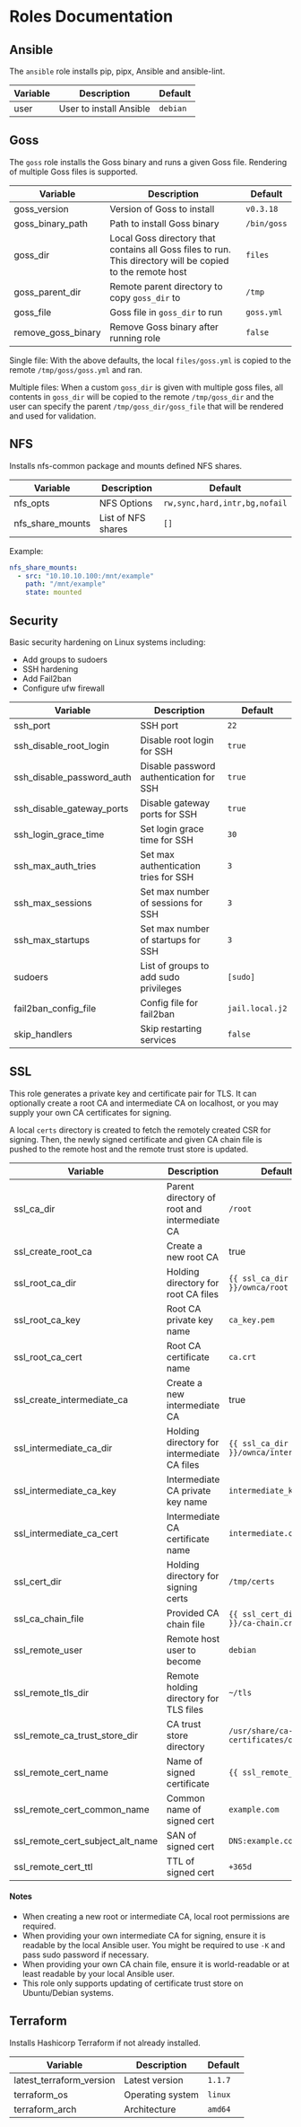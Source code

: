 # Roles Documentation

## Ansible
The `ansible` role installs pip, pipx, Ansible and ansible-lint.

| Variable   | Description    | Default |
|--------------- | --------------- | ---------|
| user | User to install Ansible | `debian` |

## Goss
The `goss` role installs the Goss binary and runs a given Goss file. Rendering of
multiple Goss files is supported.

| Variable   | Description    | Default |
|--------------- | --------------- | ---------|
| goss_version   | Version of Goss to install | `v0.3.18` |
| goss_binary_path | Path to install Goss binary | `/bin/goss` |
| goss_dir   | Local Goss directory that contains all Goss files to run. This directory will be copied to the remote host | `files` |
| goss_parent_dir | Remote parent directory to copy `goss_dir` to | `/tmp` |
| goss_file | Goss file in `goss_dir` to run | `goss.yml` |
| remove_goss_binary | Remove Goss binary after running role | `false` |

Single file: With the above defaults, the local `files/goss.yml` is copied to the remote
`/tmp/goss/goss.yml` and ran.

Multiple files: When a custom `goss_dir` is given with multiple goss
files, all contents in `goss_dir` will be copied to the remote `/tmp/goss_dir` and
the user can specify the parent `/tmp/goss_dir/goss_file` that will be rendered and used for
validation.

## NFS

Installs nfs-common package and mounts defined NFS shares.

| Variable   | Description    | Default |
|--------------- | --------------- | ---------|
| nfs_opts | NFS Options | `rw,sync,hard,intr,bg,nofail` |
| nfs_share_mounts | List of NFS shares | `[]` |

Example:
```yaml
nfs_share_mounts:
  - src: "10.10.10.100:/mnt/example"
    path: "/mnt/example"
    state: mounted
```

## Security
Basic security hardening on Linux systems including:

- Add groups to sudoers
- SSH hardening
- Add Fail2ban
- Configure ufw firewall

| Variable   | Description    | Default |
|--------------- | --------------- | ---------|
| ssh_port | SSH port | `22` |
| ssh_disable_root_login | Disable root login for SSH | `true` |
| ssh_disable_password_auth | Disable password authentication for SSH | `true` |
| ssh_disable_gateway_ports | Disable gateway ports for SSH | `true` |
| ssh_login_grace_time | Set login grace time for SSH | `30` |
| ssh_max_auth_tries | Set max authentication tries for SSH | `3` |
| ssh_max_sessions | Set max number of sessions for SSH | `3` |
| ssh_max_startups | Set max number of startups for SSH | `3` |
| sudoers | List of groups to add sudo privileges | `[sudo]` |
| fail2ban_config_file | Config file for fail2ban | `jail.local.j2` |
| skip_handlers | Skip restarting services | `false` |

## SSL

This role generates a private key and certificate pair for TLS. It can optionally create
a root CA and intermediate CA on localhost, or you may supply your own CA certificates
for signing.

A local `certs` directory is created to fetch the remotely created CSR for signing.
Then, the newly signed certificate and given CA chain file is pushed to the remote host
and the remote trust store is updated.

| Variable | Description | Default |
| -------- | ----------- | ------- |
| ssl_ca_dir | Parent directory of root and intermediate CA | `/root` |
| ssl_create_root_ca | Create a new root CA | true |
| ssl_root_ca_dir | Holding directory for root CA files | `{{ ssl_ca_dir }}/ownca/root` |
| ssl_root_ca_key | Root CA private key name | `ca_key.pem` |
| ssl_root_ca_cert | Root CA certificate name | `ca.crt` |
| ssl_create_intermediate_ca | Create a new intermediate CA | true |
| ssl_intermediate_ca_dir | Holding directory for intermediate CA files | `{{ ssl_ca_dir }}/ownca/intermediate` |
| ssl_intermediate_ca_key | Intermediate CA private key name | `intermediate_key.pem` |
| ssl_intermediate_ca_cert | Intermediate CA certificate name | `intermediate.crt` |
| ssl_cert_dir | Holding directory for signing certs | `/tmp/certs` |
| ssl_ca_chain_file | Provided CA chain file | `{{ ssl_cert_dir }}/ca-chain.crt` |
| ssl_remote_user | Remote host user to become | `debian` |
| ssl_remote_tls_dir | Remote holding directory for TLS files | `~/tls` |
| ssl_remote_ca_trust_store_dir | CA trust store directory | `/usr/share/ca-certificates/ownca` |
| ssl_remote_cert_name | Name of signed certificate | `{{ ssl_remote_user }}` |
| ssl_remote_cert_common_name | Common name of signed cert | `example.com` |
| ssl_remote_cert_subject_alt_name | SAN of signed cert | `DNS:example.com` |
| ssl_remote_cert_ttl | TTL of signed cert | `+365d` |

#### Notes

- When creating a new root or intermediate CA, local root permissions are required.
- When providing your own intermediate CA for signing, ensure it is readable by the
	local Ansible user. You might be required to use `-K` and pass sudo password if necessary.
- When providing your own CA chain file, ensure it is world-readable or at least
	readable by your local Ansible user.
- This role only supports updating of certificate trust store on Ubuntu/Debian systems.

## Terraform

Installs Hashicorp Terraform if not already installed.


| Variable   | Description    | Default |
|--------------- | --------------- | ---------|
| latest_terraform_version | Latest version | `1.1.7` |
| terraform_os | Operating system | `linux` |
| terraform_arch | Architecture | `amd64` |
